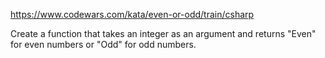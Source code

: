 https://www.codewars.com/kata/even-or-odd/train/csharp

Create a function that takes an integer as an argument and returns "Even"
for even numbers or "Odd" for odd numbers.

